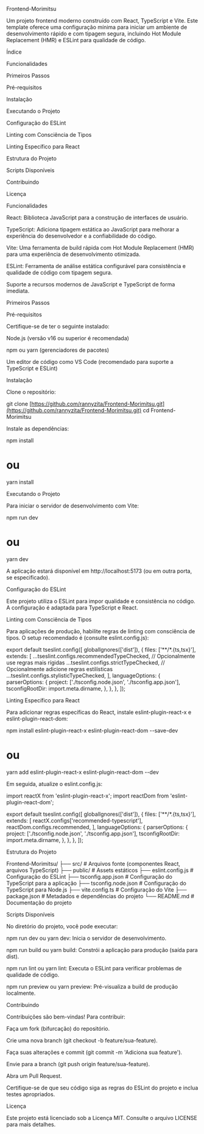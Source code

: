 Frontend-Morimitsu

Um projeto frontend moderno construído com React, TypeScript e Vite. Este template oferece uma configuração mínima para iniciar um ambiente de desenvolvimento rápido e com tipagem segura, incluindo Hot Module Replacement (HMR) e ESLint para qualidade de código.

Índice

Funcionalidades

Primeiros Passos

Pré-requisitos

Instalação

Executando o Projeto

Configuração do ESLint

Linting com Consciência de Tipos

Linting Específico para React

Estrutura do Projeto

Scripts Disponíveis

Contribuindo

Licença

Funcionalidades

React: Biblioteca JavaScript para a construção de interfaces de usuário.

TypeScript: Adiciona tipagem estática ao JavaScript para melhorar a experiência do desenvolvedor e a confiabilidade do código.

Vite: Uma ferramenta de build rápida com Hot Module Replacement (HMR) para uma experiência de desenvolvimento otimizada.

ESLint: Ferramenta de análise estática configurável para consistência e qualidade de código com tipagem segura.

Suporte a recursos modernos de JavaScript e TypeScript de forma imediata.

Primeiros Passos

Pré-requisitos

Certifique-se de ter o seguinte instalado:

Node.js (versão v16 ou superior é recomendada)

npm ou yarn (gerenciadores de pacotes)

Um editor de código como VS Code (recomendado para suporte a TypeScript e ESLint)

Instalação

Clone o repositório:

git clone [https://github.com/rannyzita/Frontend-Morimitsu.git](https://github.com/rannyzita/Frontend-Morimitsu.git)
cd Frontend-Morimitsu


Instale as dependências:

npm install
# ou
yarn install


Executando o Projeto

Para iniciar o servidor de desenvolvimento com Vite:

npm run dev
# ou
yarn dev


A aplicação estará disponível em http://localhost:5173 (ou em outra porta, se especificado).

Configuração do ESLint

Este projeto utiliza o ESLint para impor qualidade e consistência no código. A configuração é adaptada para TypeScript e React.

Linting com Consciência de Tipos

Para aplicações de produção, habilite regras de linting com consciência de tipos. O setup recomendado é (consulte eslint.config.js):

export default tseslint.config([
  globalIgnores(['dist']),
  {
    files: ['**/*.{ts,tsx}'],
    extends: [
      ...tseslint.configs.recommendedTypeChecked,
      // Opcionalmente use regras mais rígidas
      ...tseslint.configs.strictTypeChecked,
      // Opcionalmente adicione regras estilísticas
      ...tseslint.configs.stylisticTypeChecked,
    ],
    languageOptions: {
      parserOptions: {
        project: ['./tsconfig.node.json', './tsconfig.app.json'],
        tsconfigRootDir: import.meta.dirname,
      },
    },
  },
]);


Linting Específico para React

Para adicionar regras específicas do React, instale eslint-plugin-react-x e eslint-plugin-react-dom:

npm install eslint-plugin-react-x eslint-plugin-react-dom --save-dev
# ou
yarn add eslint-plugin-react-x eslint-plugin-react-dom --dev


Em seguida, atualize o eslint.config.js:

import reactX from 'eslint-plugin-react-x';
import reactDom from 'eslint-plugin-react-dom';

export default tseslint.config([
  globalIgnores(['dist']),
  {
    files: ['**/*.{ts,tsx}'],
    extends: [
      reactX.configs['recommended-typescript'],
      reactDom.configs.recommended,
    ],
    languageOptions: {
      parserOptions: {
        project: ['./tsconfig.node.json', './tsconfig.app.json'],
        tsconfigRootDir: import.meta.dirname,
      },
    },
  },
]);


Estrutura do Projeto

Frontend-Morimitsu/
├── src/                    # Arquivos fonte (componentes React, arquivos TypeScript)
├── public/                 # Assets estáticos
├── eslint.config.js        # Configuração do ESLint
├── tsconfig.app.json       # Configuração do TypeScript para a aplicação
├── tsconfig.node.json      # Configuração do TypeScript para Node.js
├── vite.config.ts          # Configuração do Vite
├── package.json            # Metadados e dependências do projeto
└── README.md               # Documentação do projeto


Scripts Disponíveis

No diretório do projeto, você pode executar:

npm run dev ou yarn dev: Inicia o servidor de desenvolvimento.

npm run build ou yarn build: Constrói a aplicação para produção (saída para dist).

npm run lint ou yarn lint: Executa o ESLint para verificar problemas de qualidade de código.

npm run preview ou yarn preview: Pré-visualiza a build de produção localmente.

Contribuindo

Contribuições são bem-vindas! Para contribuir:

Faça um fork (bifurcação) do repositório.

Crie uma nova branch (git checkout -b feature/sua-feature).

Faça suas alterações e commit (git commit -m 'Adiciona sua feature').

Envie para a branch (git push origin feature/sua-feature).

Abra um Pull Request.

Certifique-se de que seu código siga as regras do ESLint do projeto e inclua testes apropriados.

Licença

Este projeto está licenciado sob a Licença MIT. Consulte o arquivo LICENSE para mais detalhes.

